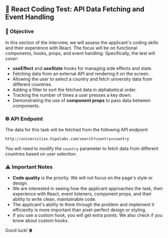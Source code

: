 ## 🚀 React Coding Test: API Data Fetching and Event Handling

### 🎯 Objective

In this section of the interview, we will assess the applicant's coding skills and their experience with React. The focus will be on functional components, hooks, props, and event handling. Specifically, the test will cover:

-   **useEffect** and **useState** hooks for managing side effects and state.
-   Fetching data from an external API and rendering it on the screen.
-   Allowing the user to select a country and fetch university data from different countries.
-   Adding a filter to sort the fetched data in alphabetical order.
-   Tracking the number of times a user presses a key down.
-   Demonstrating the use of **component props** to pass data between components.

### 🌐 API Endpoint

The data for this task will be fetched from the following API endpoint:

```bash
http://universities.hipolabs.com/search?country=country
```

You will need to modify the `country` parameter to fetch data from different countries based on user selection.

### ⚠️ Important Notes

-   **Code quality** is the priority. We will not focus on the page's style or design.
-   We are interested in seeing how the applicant approaches the task, their experience with React, event listeners, component props, and their ability to write clean, maintainable code.
-   The applicant's ability to think through the problem and implement it efficiently is more important than pixel-perfect design or styling.
-   If you use a custom hook, you will get extra points. We also check if you know about custom hooks.

Good luck! 🍀
